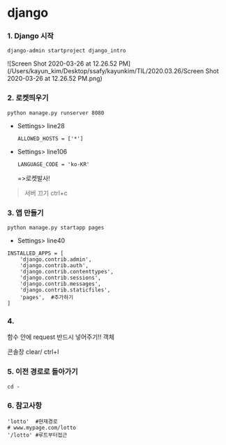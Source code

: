# django

### 1. Django 시작

```
django-admin startproject django_intro
```

![Screen Shot 2020-03-26 at 12.26.52 PM](/Users/kayun_kim/Desktop/ssafy/kayunkim/TIL/2020.03.26/Screen Shot 2020-03-26 at 12.26.52 PM.png)



### 2. 로켓띄우기

```
python manage.py runserver 8080
```



- Settings> line28

  ```
  ALLOWED_HOSTS = ['*']
  ```

- Settings> line106

  ```
  LANGUAGE_CODE = 'ko-KR'
  ```

  =>로켓발사!

>  서버 끄기 ctrl+c



### 3. 앱 만들기

```
python manage.py startapp pages
```

- Settings> line40

```
INSTALLED_APPS = [
    'django.contrib.admin',
    'django.contrib.auth',
    'django.contrib.contenttypes',
    'django.contrib.sessions',
    'django.contrib.messages',
    'django.contrib.staticfiles',
    'pages',  #추가하기
]
```

### 4. 

함수 안에 request 반드시 넣어주기!! 객체



콘솔창 clear/ ctrl+l



### 5. 이전 경로로 돌아가기

```
cd -
```



### 6. 참고사항

```
'lotto'  #현재경로
# www.mypage.com/lotto
'/lotto' #루트부터접근
```

